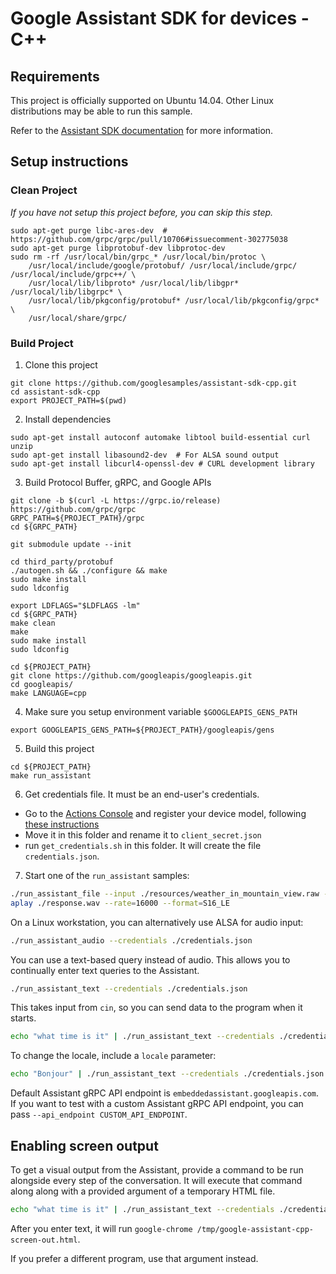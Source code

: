 # Google Assistant SDK for devices - C++

## Requirements

This project is officially supported on Ubuntu 14.04. Other Linux distributions may be able to run
this sample.

Refer to the [Assistant SDK documentation](https://developers.google.com/assistant/sdk/) for more information.

## Setup instructions

### Clean Project

_If you have not setup this project before, you can skip this step._

```
sudo apt-get purge libc-ares-dev  # https://github.com/grpc/grpc/pull/10706#issuecomment-302775038
sudo apt-get purge libprotobuf-dev libprotoc-dev
sudo rm -rf /usr/local/bin/grpc_* /usr/local/bin/protoc \
    /usr/local/include/google/protobuf/ /usr/local/include/grpc/ /usr/local/include/grpc++/ \
    /usr/local/lib/libproto* /usr/local/lib/libgpr* /usr/local/lib/libgrpc* \
    /usr/local/lib/pkgconfig/protobuf* /usr/local/lib/pkgconfig/grpc* \
    /usr/local/share/grpc/
```

### Build Project

1. Clone this project
```
git clone https://github.com/googlesamples/assistant-sdk-cpp.git
cd assistant-sdk-cpp
export PROJECT_PATH=$(pwd)
```

2. Install dependencies
```
sudo apt-get install autoconf automake libtool build-essential curl unzip
sudo apt-get install libasound2-dev  # For ALSA sound output
sudo apt-get install libcurl4-openssl-dev # CURL development library
```

3. Build Protocol Buffer, gRPC, and Google APIs
```
git clone -b $(curl -L https://grpc.io/release) https://github.com/grpc/grpc
GRPC_PATH=${PROJECT_PATH}/grpc
cd ${GRPC_PATH}

git submodule update --init

cd third_party/protobuf
./autogen.sh && ./configure && make
sudo make install
sudo ldconfig

export LDFLAGS="$LDFLAGS -lm"
cd ${GRPC_PATH}
make clean
make
sudo make install
sudo ldconfig

cd ${PROJECT_PATH}
git clone https://github.com/googleapis/googleapis.git
cd googleapis/
make LANGUAGE=cpp
```

4. Make sure you setup environment variable `$GOOGLEAPIS_GENS_PATH`
```
export GOOGLEAPIS_GENS_PATH=${PROJECT_PATH}/googleapis/gens
```

5. Build this project
```
cd ${PROJECT_PATH}
make run_assistant
```

6. Get credentials file. It must be an end-user's credentials.

* Go to the [Actions Console](https://console.actions.google.com/) and register your device model, following [these instructions](https://developers.google.com/assistant/sdk/guides/library/python/embed/register-device)
* Move it in this folder and rename it to `client_secret.json`
* run `get_credentials.sh` in this folder. It will create the file `credentials.json`.

7. Start one of the `run_assistant` samples:

```bash
./run_assistant_file --input ./resources/weather_in_mountain_view.raw --output ./response.wav --credentials ./credentials.json
aplay ./response.wav --rate=16000 --format=S16_LE
```

On a Linux workstation, you can alternatively use ALSA for audio input:

```bash
./run_assistant_audio --credentials ./credentials.json
```

You can use a text-based query instead of audio. This allows you to continually enter text queries to the Assistant.

```bash
./run_assistant_text --credentials ./credentials.json
```

This takes input from `cin`, so you can send data to the program when it starts.

```bash
echo "what time is it" | ./run_assistant_text --credentials ./credentials.json
```

To change the locale, include a `locale` parameter:

```bash
echo "Bonjour" | ./run_assistant_text --credentials ./credentials.json --locale "fr-FR"
```

Default Assistant gRPC API endpoint is `embeddedassistant.googleapis.com`. If you want to test with a custom Assistant gRPC API endpoint, you can pass `--api_endpoint CUSTOM_API_ENDPOINT`.

## Enabling screen output

To get a visual output from the Assistant, provide a command to be run alongside every step of the conversation. It will execute that command along along with a provided argument of a temporary HTML file.

```bash
echo "what time is it" | ./run_assistant_text --credentials ./credentials.json --html_out google-chrome
```

After you enter text, it will run `google-chrome /tmp/google-assistant-cpp-screen-out.html`.

If you prefer a different program, use that argument instead.
